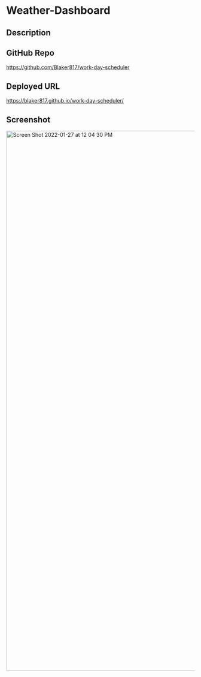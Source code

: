 # Weather-Dashboard


## Description



## GitHub Repo
https://github.com/Blaker817/work-day-scheduler

## Deployed URL
https://blaker817.github.io/work-day-scheduler/

## Screenshot
<img width="1440" alt="Screen Shot 2022-01-27 at 12 04 30 PM" src="https://user-images.githubusercontent.com/60986437/151417593-1bc3973c-43c2-4040-b62d-af32dad4413d.png">
